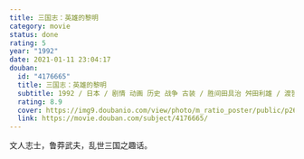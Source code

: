 ```yaml
---
title: 三国志：英雄的黎明
category: movie
status: done
rating: 5
year: "1992"
date: 2021-01-11 23:04:17
douban:
  id: "4176665"
  title: 三国志：英雄的黎明
  subtitle: 1992 / 日本 / 剧情 动画 历史 战争 古装 / 胜间田具治 舛田利雄 / 渡哲也 青井辉彦
  rating: 8.9
  cover: https://img9.doubanio.com/view/photo/m_ratio_poster/public/p2606814075.jpg
  link: https://movie.douban.com/subject/4176665/
---
```


文人志士，鲁莽武夫，乱世三国之趣话。